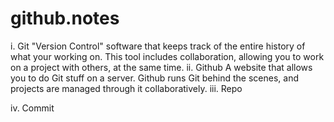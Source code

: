 # github.notes

i. Git
"Version Control" software that keeps track of the entire history of what your working on. This tool includes collaboration, allowing you to work on a project with others, at the same time.
ii. Github
A website that allows you to do Git stuff on a server. Github runs Git behind the scenes, and projects are managed through it collaboratively.
iii. Repo

iv. Commit
